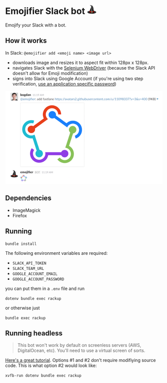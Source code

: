 # Emojifier Slack bot ![](public/hat.png)

Emojify your Slack with a bot.

## How it works

In Slack: `@emojifier add <emoji name> <image url>`

- downloads image and resizes it to aspect fit within 128px x 128px.
- navigates Slack with the [Selenium WebDriver](http://www.seleniumhq.org/projects/webdriver/) (because the Slack API doesn't allow for Emoji modification)
- signs into Slack using Google Account (if you're using two step verification, [use an application specific password](https://support.google.com/accounts/answer/185833))

![](public/demo.png)

## Dependencies

- ImageMagick
- Firefox

## Running

`bundle install`

The following environment variables are required:

- `SLACK_API_TOKEN`
- `SLACK_TEAM_URL`
- `GOOGLE_ACCOUNT_EMAIL`
- `GOOGLE_ACCOUNT_PASSWORD`

you can put them in a `.env` file and run

`dotenv bundle exec rackup`

or otherwise just

`bundle exec rackup`

## Running headless

> This bot won't work by default on screenless servers (AWS, DigitalOcean, etc). You'll need to use a virtual screen of sorts.

[Here's a great tutorial](http://elementalselenium.com/tips/38-headless). Options #1 and #2 don't require modifiying source code. This is what option #2 would look like:

`xvfb-run dotenv bundle exec rackup`
